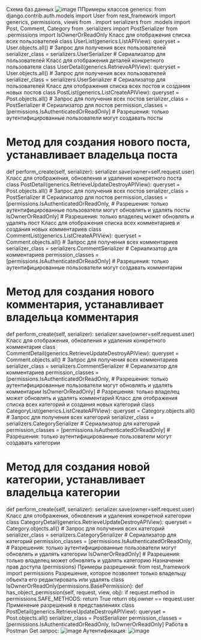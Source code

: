 Схема баз данных
![image](https://github.com/user-attachments/assets/b17f5910-b4f9-4262-9c8b-9f42fef18710)
ППримеры классов generics: from django.contrib.auth.models import User
from rest_framework import generics, permissions, views
from . import serializers from .models import Post, Comment, Category from .serializers import PostSerializer from .permissions import IsOwnerOrReadOnly
Класс для отображения списка всех пользователей
class UserList(generics.ListAPIView): queryset = User.objects.all() # Запрос для получения всех пользователей serializer_class = serializers.UserSerializer # Сериализатор для пользователей
Класс для отображения деталей конкретного пользователя
class UserDetail(generics.RetrieveAPIView): queryset = User.objects.all() # Запрос для получения всех пользователей serializer_class = serializers.UserSerializer # Сериализатор для пользователей
Класс для отображения списка всех постов и создания новых постов
class PostList(generics.ListCreateAPIView): queryset = Post.objects.all() # Запрос для получения всех постов serializer_class = PostSerializer # Сериализатор для постов permission_classes = [permissions.IsAuthenticatedOrReadOnly] # Разрешения: только аутентифицированные пользователи могут создавать посты
# Метод для создания нового поста, устанавливает владельца поста
def perform_create(self, serializer):
    serializer.save(owner=self.request.user)
Класс для отображения, обновления и удаления конкретного поста
class PostDetail(generics.RetrieveUpdateDestroyAPIView): queryset = Post.objects.all() # Запрос для получения всех постов serializer_class = PostSerializer # Сериализатор для постов permission_classes = [permissions.IsAuthenticatedOrReadOnly, # Разрешения: только аутентифицированные пользователи могут обновлять и удалять посты IsOwnerOrReadOnly] # Разрешения: только владелец может обновлять и удалять пост
Класс для отображения списка всех комментариев и создания новых комментариев
class CommentList(generics.ListCreateAPIView): queryset = Comment.objects.all() # Запрос для получения всех комментариев serializer_class = serializers.CommentSerializer # Сериализатор для комментариев permission_classes = [permissions.IsAuthenticatedOrReadOnly] # Разрешения: только аутентифицированные пользователи могут создавать комментарии
# Метод для создания нового комментария, устанавливает владельца комментария
def perform_create(self, serializer):
    serializer.save(owner=self.request.user)
Класс для отображения, обновления и удаления конкретного комментария
class CommentDetail(generics.RetrieveUpdateDestroyAPIView): queryset = Comment.objects.all() # Запрос для получения всех комментариев serializer_class = serializers.CommentSerializer # Сериализатор для комментариев permission_classes = [permissions.IsAuthenticatedOrReadOnly, # Разрешения: только аутентифицированные пользователи могут обновлять и удалять комментарии IsOwnerOrReadOnly] # Разрешения: только владелец может обновлять и удалять комментарий
Класс для отображения списка всех категорий и создания новых категорий
class CategoryList(generics.ListCreateAPIView): queryset = Category.objects.all() # Запрос для получения всех категорий serializer_class = serializers.CategorySerializer # Сериализатор для категорий permission_classes = [permissions.IsAuthenticatedOrReadOnly] # Разрешения: только аутентифицированные пользователи могут создавать категории
# Метод для создания новой категории, устанавливает владельца категории
def perform_create(self, serializer):
    serializer.save(owner=self.request.user)
Класс для отображения, обновления и удаления конкретной категории
class CategoryDetail(generics.RetrieveUpdateDestroyAPIView): queryset = Category.objects.all() # Запрос для получения всех категорий serializer_class = serializers.CategorySerializer # Сериализатор для категорий permission_classes = [permissions.IsAuthenticatedOrReadOnly, # Разрешения: только аутентифицированные пользователи могут обновлять и удалять категории IsOwnerOrReadOnly] # Разрешения: только владелец может обновлять и удалять категорию
Назначение прав доступа (permissions) Примеры разрешений: from rest_framework import permissions
Разрешение, которое позволяет только владельцу объекта его редактировать или удалять
class IsOwnerOrReadOnly(permissions.BasePermission): def has_object_permission(self, request, view, obj): if request.method in permissions.SAFE_METHODS: return True return obj.owner == request.user
Применение разрешений в представлениях
class PostDetail(generics.RetrieveUpdateDestroyAPIView): queryset = Post.objects.all() serializer_class = PostSerializer permission_classes = [permissions.IsAuthenticatedOrReadOnly, IsOwnerOrReadOnly]
Работа в Postman Get запрос:
![image](https://github.com/user-attachments/assets/9881249a-04fa-4e7c-beff-ea9df67861ca)
Аутентификация: 
![image](https://github.com/user-attachments/assets/9eaa1fdb-90b8-4e88-a97e-44a65522a922)
